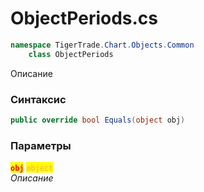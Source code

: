 
# ObjectPeriods.cs
```csharp
namespace TigerTrade.Chart.Objects.Common  
    class ObjectPeriods
```

Описание

### Синтаксис
```csharp
public override bool Equals(object obj)
```

### Параметры  
<mark style="color:red;">**`obj`**</mark> <mark style="color: rgb(255, 166, 87);">`object`</mark>  
 *Описание*  
  

                    
                    